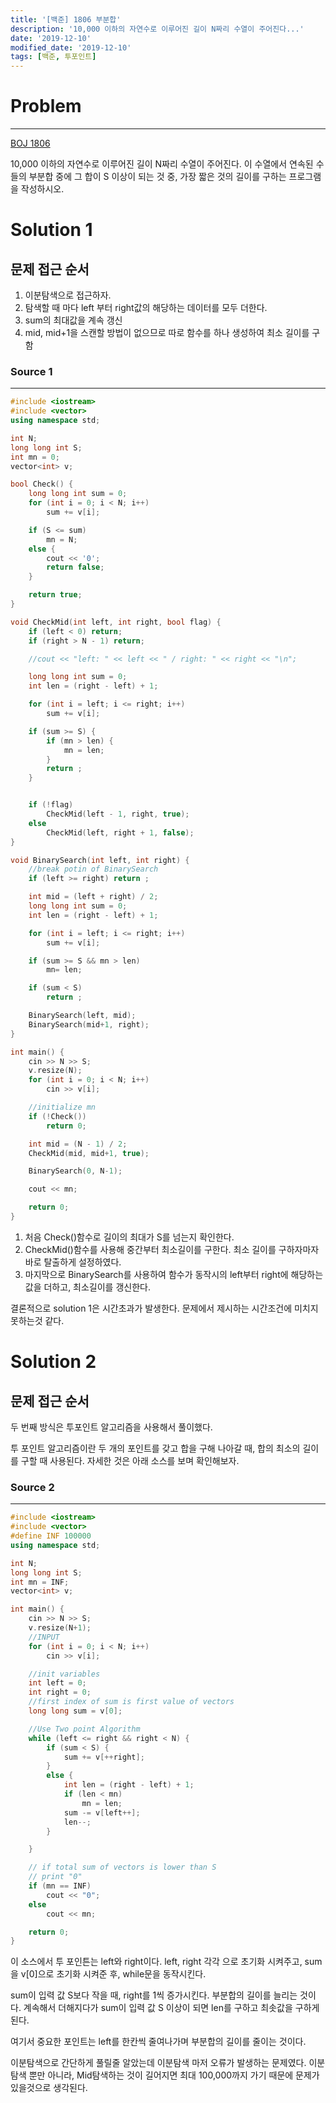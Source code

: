 ```yaml
---
title: '[백준] 1806 부분합'
description: '10,000 이하의 자연수로 이루어진 길이 N짜리 수열이 주어진다...'
date: '2019-12-10'
modified_date: '2019-12-10'
tags: [백준, 투포인트]
---
```


# Problem

---

[BOJ 1806](https://www.acmicpc.net/problem/1806)

10,000 이하의 자연수로 이루어진 길이 N짜리 수열이 주어진다. 이 수열에서 연속된 수들의 부분합 중에 그 합이 S 이상이 되는 것 중, 가장 짧은 것의 길이를 구하는 프로그램을 작성하시오.

# Solution 1

## 문제 접근 순서

1. 이분탐색으로 접근하자.
2. 탐색할 때 마다 left 부터 right값의 해당하는 데이터를 모두 더한다.
3. sum의 최대값을 계속 갱신
4. mid, mid+1을 스캔할 방법이 없으므로 따로 함수를 하나 생성하여 최소 길이를 구함

### Source 1

---

```cpp
#include <iostream>
#include <vector>
using namespace std;

int N;
long long int S;
int mn = 0;
vector<int> v;

bool Check() {
	long long int sum = 0;
	for (int i = 0; i < N; i++)
		sum += v[i];

	if (S <= sum)
		mn = N;
	else {
		cout << '0';
		return false;
	}

	return true;
}

void CheckMid(int left, int right, bool flag) {
	if (left < 0) return;
	if (right > N - 1) return;

	//cout << "left: " << left << " / right: " << right << "\n";

	long long int sum = 0;
	int len = (right - left) + 1;

	for (int i = left; i <= right; i++)
		sum += v[i];

	if (sum >= S) {
		if (mn > len) {
			mn = len;
		}
		return ;
	}


	if (!flag)
		CheckMid(left - 1, right, true);
	else
		CheckMid(left, right + 1, false);
}

void BinarySearch(int left, int right) {
	//break potin of BinarySearch
	if (left >= right) return ;

	int mid = (left + right) / 2;
	long long int sum = 0;
	int len = (right - left) + 1;

	for (int i = left; i <= right; i++)
		sum += v[i];

	if (sum >= S && mn > len)
		mn= len;

	if (sum < S)
		return ;

	BinarySearch(left, mid);
	BinarySearch(mid+1, right);
}

int main() {
	cin >> N >> S;
	v.resize(N);
	for (int i = 0; i < N; i++)
		cin >> v[i];

	//initialize mn
	if (!Check())
		return 0;

	int mid = (N - 1) / 2;
	CheckMid(mid, mid+1, true);

	BinarySearch(0, N-1);

	cout << mn;

	return 0;
}
```

1. 처음 Check()함수로 길이의 최대가 S를 넘는지 확인한다.
2. CheckMid()함수를 사용해 중간부터 최소길이를 구한다. 최소 길이를 구하자마자 바로 탈출하게 설정하였다.
3. 마지막으로 BinarySearch를 사용하여 함수가 동작시의 left부터 right에 해당하는 값을 더하고, 최소길이를 갱신한다.

결론적으로 solution 1은 시간초과가 발생한다. 문제에서 제시하는 시간조건에 미치지 못하는것 같다.

# Solution 2

## 문제 접근 순서

두 번째 방식은 투포인트 알고리즘을 사용해서 풀이했다.

투 포인트 알고리즘이란 두 개의 포인트를 갖고 합을 구해 나아갈 때, 합의 최소의 길이를 구할 때 사용된다. 자세한 것은 아래 소스를 보며 확인해보자.

### Source 2

---

```cpp
#include <iostream>
#include <vector>
#define INF 100000
using namespace std;

int N;
long long int S;
int mn = INF;
vector<int> v;

int main() {
	cin >> N >> S;
	v.resize(N+1);
	//INPUT
	for (int i = 0; i < N; i++)
		cin >> v[i];

	//init variables
	int left = 0;
	int right = 0;
	//first index of sum is first value of vectors
	long long sum = v[0];

	//Use Two point Algorithm
	while (left <= right && right < N) {
		if (sum < S) {
			sum += v[++right];
		}
		else {
			int len = (right - left) + 1;
			if (len < mn)
				mn = len;
			sum -= v[left++];
			len--;
		}

	}

	// if total sum of vectors is lower than S
	// print "0"
	if (mn == INF)
		cout << "0";
	else
		cout << mn;

	return 0;
}
```

이 소스에서 투 포인튼는 left와 right이다. left, right 각각 으로 초기화 시켜주고, sum을 v[0]으로 초기화 시켜준 후, while문을 동작시킨다.

sum이 입력 값 S보다 작을 때, right를 1씩 증가시킨다. 부분합의 길이를 늘리는 것이다. 계속해서 더해지다가 sum이 입력 값 S 이상이 되면 len를 구하고 최솟값을 구하게 된다.

여기서 중요한 포인트는 left를 한칸씩 줄여나가며 부분합의 길이를 줄이는 것이다.

이분탐색으로 간단하게 풀릴줄 알았는데 이분탐색 마저 오류가 발생하는 문제였다. 이분탐색 뿐만 아니라, Mid탐색하는 것이 길어지면 최대 100,000까지 가기 때문에 문제가 있을것으로 생각된다.
